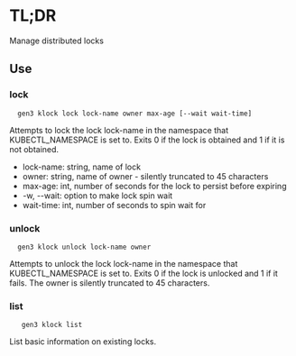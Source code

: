 # TL;DR

Manage distributed locks

## Use

### lock
```
  gen3 klock lock lock-name owner max-age [--wait wait-time]
```
Attempts to lock the lock lock-name in the namespace that KUBECTL_NAMESPACE 
is set to. Exits 0 if the lock is obtained and 1 if it is not obtained.

  - lock-name: string, name of lock
  - owner: string, name of owner - silently truncated to 45 characters
  - max-age: int, number of seconds for the lock to persist before expiring
  -  -w, --wait: option to make lock spin wait
  - wait-time: int, number of seconds to spin wait for

### unlock
```
  gen3 klock unlock lock-name owner
```

Attempts to unlock the lock lock-name in the namespace that KUBECTL_NAMESPACE 
is set to. Exits 0 if the lock is unlocked and 1 if it fails.  The owner is silently truncated to 45 characters.

### list
```
   gen3 klock list
```

List basic information on existing locks.